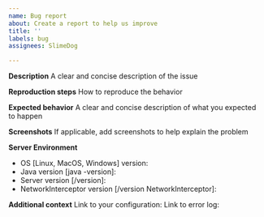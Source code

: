 ```yaml
---
name: Bug report
about: Create a report to help us improve
title: ''
labels: bug
assignees: SlimeDog

---
```


**Description**
A clear and concise description of the issue

**Reproduction steps**
How to reproduce the behavior

**Expected behavior**
A clear and concise description of what you expected to happen

**Screenshots**
If applicable, add screenshots to help explain the problem

**Server Environment**
 - OS [Linux, MacOS, Windows] version: 
 - Java version [java -version]:
 - Server version [/version]: 
 - NetworkInterceptor version [/version NetworkInterceptor]: 

**Additional context**
 Link to your configuration:
 Link to error log:
